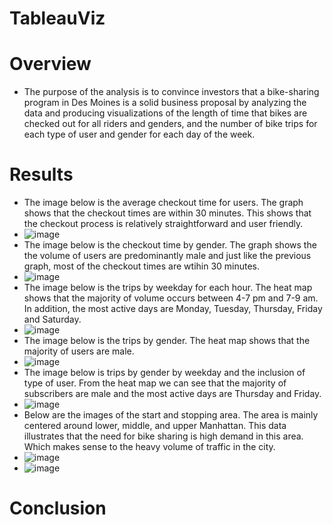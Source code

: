# TableauViz
# Overview
  - The purpose of the analysis is to convince investors that a bike-sharing program in Des Moines is a solid business proposal by analyzing the data and producing visualizations of the length of time that bikes are checked out for all riders and genders, and the number of bike trips for each type of user and gender for each day of the week.
# Results
  - The image below is the average checkout time for users. The graph shows that the checkout times are within 30 minutes. This shows that the checkout process is relatively straightforward and user friendly.
  - ![image](https://user-images.githubusercontent.com/107594143/190917898-878cd2b0-e8a0-4126-beb5-9ec34cedbfed.png)
  - The image below is the checkout time by gender. The graph shows the the volume of users are predominantly male and just like the previous graph, most of the checkout times are wtihin 30 minutes. 
  - ![image](https://user-images.githubusercontent.com/107594143/190918093-b4d1f75b-e116-45a4-b0a7-984bca7b98cc.png)
  - The image below is the trips by weekday for each hour. The heat map shows that the majority of volume occurs between 4-7 pm and 7-9 am. In addition, the most active days are Monday, Tuesday,  Thursday, Friday and Saturday. 
  - ![image](https://user-images.githubusercontent.com/107594143/190918213-63cce20f-31b6-419e-bad2-fef43a5e588b.png)
  - The image below is the trips by gender. The heat map shows that the majority of users are male. 
  - ![image](https://user-images.githubusercontent.com/107594143/190918281-3d06b9ab-c557-4b92-a22f-fe26eca43479.png)
  - The image below is trips by gender by weekday and the inclusion of type of user. From the heat map we can see that the majority of subscribers are male and the most active days are Thursday and Friday. 
  - ![image](https://user-images.githubusercontent.com/107594143/190918359-8563a981-7236-440e-9fc9-6403382b15d4.png)
  - Below are the images of the start and stopping area. The area is mainly centered around lower, middle, and upper Manhattan. This data illustrates that the need for bike sharing is high demand in this area. Which makes sense to the heavy volume of traffic in the city.
  - ![image](https://user-images.githubusercontent.com/107594143/190918643-9c731ddc-3d61-4013-baf1-04bc34c5c09d.png)
  - ![image](https://user-images.githubusercontent.com/107594143/190918651-0f5cf306-5c00-4ea7-b592-70fd89df4059.png)





# Conclusion
